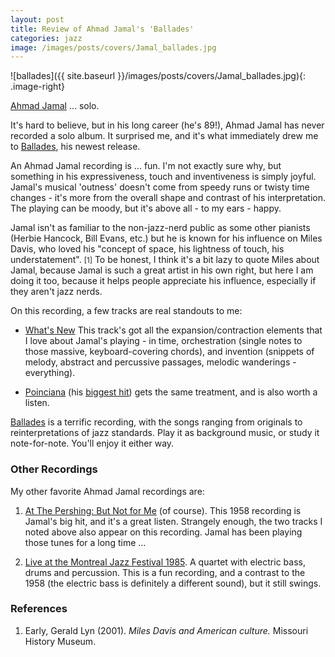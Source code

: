```yaml
---
layout: post
title: Review of Ahmad Jamal's 'Ballades' 
categories: jazz 
image: /images/posts/covers/Jamal_ballades.jpg
---
```


<style type="text/css">
.image-right {
  display: block;
  margin-left: 10px;
  margin-right: 10px;
  float: right;
}
</style>


![ballades]({{ site.baseurl }}/images/posts/covers/Jamal_ballades.jpg){: .image-right}

[Ahmad Jamal](https://en.wikipedia.org/wiki/Ahmad_Jamal) ... solo.

It's hard to believe, but in his long career (he's 89!), Ahmad Jamal has never
recorded a solo album. It surprised me, and it's what immediately drew me to
[Ballades](https://www.amazon.com/Ballades-Ahmad-Jamal/dp/B07T3NQ9NY), his
newest release.

An Ahmad Jamal recording is ... fun. I'm not 
exactly sure why, but something in his  expressiveness, touch and inventiveness 
is simply joyful. Jamal's musical 'outness' doesn't come from speedy runs or twisty 
time changes - it's more from the overall shape and contrast of his interpretation. 
The playing can be moody, but it's above all - to my ears - happy.

Jamal isn't as familiar to the non-jazz-nerd public as some other pianists 
(Herbie Hancock, Bill Evans, etc.) but he is known for his influence on 
Miles Davis, who loved his "concept of space, his lightness of touch, his understatement".
<small>[1]</small> To be honest, I think
it's a bit lazy to quote Miles about Jamal, because Jamal is such a great artist
in his own right, but here I am doing it too, because it helps people appreciate his 
influence, especially if they aren't jazz nerds.

On this recording, a few tracks are real standouts to me:

- [What's New](https://open.spotify.com/track/65nchdr9ThGXlUP9xSqXZI) This
  track's got all the expansion/contraction elements that I love 
  about Jamal's playing - in time, orchestration (single notes to those massive, 
  keyboard-covering chords), and invention (snippets of melody, abstract and percussive 
  passages, melodic wanderings - everything). 

- [Poinciana](https://open.spotify.com/track/7yVkminlVC608IGsvXMYaA) (his
  [biggest hit](https://web.archive.org/web/20081123052922/http://www.jazz.com/jazz-blog/2008/1/16/ahmad-jamal-s-poinciana-turns-50-today)) gets the same treatment, and is also worth a listen.

[Ballades](https://www.amazon.com/Ballades-Ahmad-Jamal/dp/B07T3NQ9NY) 
is a terrific recording, with the songs ranging from originals to
reinterpretations of jazz standards. Play it as background music, or study it 
note-for-note. You'll enjoy it either way.


### Other Recordings

My other favorite Ahmad Jamal recordings are:

1. [At The Pershing: But Not for
Me](https://en.wikipedia.org/wiki/At_the_Pershing:_But_Not_for_Me) 
(of course).
This 1958 recording is Jamal's big hit, and it's a great listen. Strangely
enough, the two tracks I noted above also appear on this recording. Jamal
has been playing those tunes for a long time ...

2. [Live at the Montreal Jazz Festival
1985](https://en.wikipedia.org/wiki/Live_at_the_Montreal_Jazz_Festival_1985).
A quartet with electric bass, drums and percussion. This is a fun recording, 
and a contrast to the 1958 (the electric bass is definitely a different sound), 
but it still swings. 

### References
1. Early, Gerald Lyn (2001). *Miles Davis and American culture.* Missouri History Museum.

